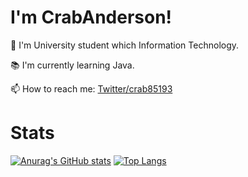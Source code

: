 # I'm CrabAnderson!
<!-------------------- Batch ---------------------->

<!------------------------------------------------->

🏫 I'm University student which Information Technology.

📚 I'm currently learning Java.

📫 How to reach me: [Twitter/crab85193](https://www.twitter.com/crab85193)

# Stats
[![Anurag's GitHub stats](https://github-readme-stats.vercel.app/api?username=crab85193)](https://github.com/anuraghazra/github-readme-stats)
[![Top Langs](https://github-readme-stats.vercel.app/api/top-langs/?username=crab85193)](https://github.com/anuraghazra/github-readme-stats)
